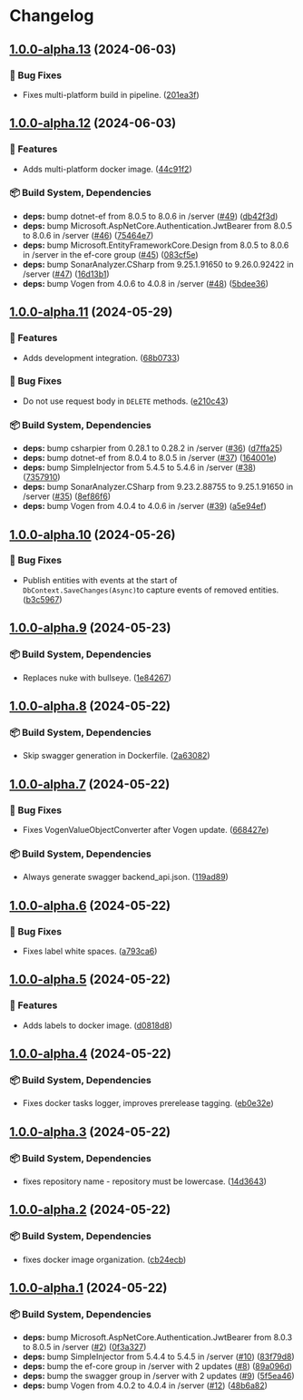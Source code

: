 # Changelog

## [1.0.0-alpha.13](https://github.com/OpenCleanEnergy/emma/compare/server-v1.0.0-alpha.12...server-v1.0.0-alpha.13) (2024-06-03)


### 🐛 Bug Fixes

* Fixes multi-platform build in pipeline. ([201ea3f](https://github.com/OpenCleanEnergy/emma/commit/201ea3f3445e6be5bb474b8439fe33c1a7778d23))

## [1.0.0-alpha.12](https://github.com/OpenCleanEnergy/emma/compare/server-v1.0.0-alpha.11...server-v1.0.0-alpha.12) (2024-06-03)


### 🚀 Features

* Adds multi-platform docker image. ([44c91f2](https://github.com/OpenCleanEnergy/emma/commit/44c91f28796cf128cd2d6065b228ca5d691e4612))


### 📦️ Build System, Dependencies

* **deps:** bump dotnet-ef from 8.0.5 to 8.0.6 in /server ([#49](https://github.com/OpenCleanEnergy/emma/issues/49)) ([db42f3d](https://github.com/OpenCleanEnergy/emma/commit/db42f3d1658b348a5b1aba83d04c43320fcf6edf))
* **deps:** bump Microsoft.AspNetCore.Authentication.JwtBearer from 8.0.5 to 8.0.6 in /server ([#46](https://github.com/OpenCleanEnergy/emma/issues/46)) ([75464e7](https://github.com/OpenCleanEnergy/emma/commit/75464e7a64455d636f484b0edce7949c047eff12))
* **deps:** bump Microsoft.EntityFrameworkCore.Design from 8.0.5 to 8.0.6 in /server in the ef-core group ([#45](https://github.com/OpenCleanEnergy/emma/issues/45)) ([083cf5e](https://github.com/OpenCleanEnergy/emma/commit/083cf5ed473b2a162d2421fc0a16848fee0081e1))
* **deps:** bump SonarAnalyzer.CSharp from 9.25.1.91650 to 9.26.0.92422 in /server ([#47](https://github.com/OpenCleanEnergy/emma/issues/47)) ([16d13b1](https://github.com/OpenCleanEnergy/emma/commit/16d13b14b7ccc91cd41427a5490c64b64b9764ce))
* **deps:** bump Vogen from 4.0.6 to 4.0.8 in /server ([#48](https://github.com/OpenCleanEnergy/emma/issues/48)) ([5bdee36](https://github.com/OpenCleanEnergy/emma/commit/5bdee366b0dc95054219d7c389dd17163c21010e))

## [1.0.0-alpha.11](https://github.com/OpenCleanEnergy/emma/compare/server-v1.0.0-alpha.10...server-v1.0.0-alpha.11) (2024-05-29)


### 🚀 Features

* Adds development integration. ([68b0733](https://github.com/OpenCleanEnergy/emma/commit/68b07331f389f12f2f80a10b9829762bc96a2e60))


### 🐛 Bug Fixes

* Do not use request body in `DELETE` methods. ([e210c43](https://github.com/OpenCleanEnergy/emma/commit/e210c43c1199c1caca9b76c0f4c8c8e1812fc815))


### 📦️ Build System, Dependencies

* **deps:** bump csharpier from 0.28.1 to 0.28.2 in /server ([#36](https://github.com/OpenCleanEnergy/emma/issues/36)) ([d7ffa25](https://github.com/OpenCleanEnergy/emma/commit/d7ffa257a8fcda1c10a56665c58a8930595dd549))
* **deps:** bump dotnet-ef from 8.0.4 to 8.0.5 in /server ([#37](https://github.com/OpenCleanEnergy/emma/issues/37)) ([164001e](https://github.com/OpenCleanEnergy/emma/commit/164001e5f8ab53faa6e1cbb3b26029f96be25778))
* **deps:** bump SimpleInjector from 5.4.5 to 5.4.6 in /server ([#38](https://github.com/OpenCleanEnergy/emma/issues/38)) ([7357910](https://github.com/OpenCleanEnergy/emma/commit/735791093d8fe55ba81616459f9ecd53ee255b21))
* **deps:** bump SonarAnalyzer.CSharp from 9.23.2.88755 to 9.25.1.91650 in /server ([#35](https://github.com/OpenCleanEnergy/emma/issues/35)) ([8ef86f6](https://github.com/OpenCleanEnergy/emma/commit/8ef86f6c7d3fdd8b111b6233a76548a6239388e4))
* **deps:** bump Vogen from 4.0.4 to 4.0.6 in /server ([#39](https://github.com/OpenCleanEnergy/emma/issues/39)) ([a5e94ef](https://github.com/OpenCleanEnergy/emma/commit/a5e94ef1a684a9a2b43a86680d93d4d91adc2853))

## [1.0.0-alpha.10](https://github.com/OpenCleanEnergy/emma/compare/server-v1.0.0-alpha.9...server-v1.0.0-alpha.10) (2024-05-26)


### 🐛 Bug Fixes

* Publish entities with events at the start of `DbContext.SaveChanges(Async)`to capture events of removed entities. ([b3c5967](https://github.com/OpenCleanEnergy/emma/commit/b3c5967c0559701555b115a49ac1fffcab89d4b4))

## [1.0.0-alpha.9](https://github.com/OpenCleanEnergy/emma/compare/server-v1.0.0-alpha.8...server-v1.0.0-alpha.9) (2024-05-23)


### 📦️ Build System, Dependencies

* Replaces nuke with bullseye. ([1e84267](https://github.com/OpenCleanEnergy/emma/commit/1e842679585a284326920e22e993437a0fdac103))

## [1.0.0-alpha.8](https://github.com/OpenCleanEnergy/emma/compare/server-v1.0.0-alpha.7...server-v1.0.0-alpha.8) (2024-05-22)


### 📦️ Build System, Dependencies

* Skip swagger generation in Dockerfile. ([2a63082](https://github.com/OpenCleanEnergy/emma/commit/2a63082311d25cbcfa5e5a05dc79dee32f086c03))

## [1.0.0-alpha.7](https://github.com/OpenCleanEnergy/emma/compare/emma-server-v1.0.0-alpha.6...emma-server-v1.0.0-alpha.7) (2024-05-22)


### 🐛 Bug Fixes

* Fixes VogenValueObjectConverter after Vogen update. ([668427e](https://github.com/OpenCleanEnergy/emma/commit/668427eac1ae7c602e01a4e24a7e651af04ce06c))


### 📦️ Build System, Dependencies

* Always generate swagger backend_api.json. ([119ad89](https://github.com/OpenCleanEnergy/emma/commit/119ad895b06a8d7194d472a4401f81eded1ed2bd))

## [1.0.0-alpha.6](https://github.com/OpenCleanEnergy/emma/compare/emma-server-v1.0.0-alpha.5...emma-server-v1.0.0-alpha.6) (2024-05-22)


### 🐛 Bug Fixes

* Fixes label white spaces. ([a793ca6](https://github.com/OpenCleanEnergy/emma/commit/a793ca6a66fbe40bdf72441a1887cc50383c3e22))

## [1.0.0-alpha.5](https://github.com/OpenCleanEnergy/emma/compare/emma-server-v1.0.0-alpha.4...emma-server-v1.0.0-alpha.5) (2024-05-22)


### 🚀 Features

* Adds labels to docker image. ([d0818d8](https://github.com/OpenCleanEnergy/emma/commit/d0818d871f882b7dedfc63452e7d8a7e5385d01c))

## [1.0.0-alpha.4](https://github.com/OpenCleanEnergy/emma/compare/emma-server-v1.0.0-alpha.3...emma-server-v1.0.0-alpha.4) (2024-05-22)


### 📦️ Build System, Dependencies

* Fixes docker tasks logger, improves prerelease tagging. ([eb0e32e](https://github.com/OpenCleanEnergy/emma/commit/eb0e32ed92b88d06361b57d63ec2c8fde5518231))

## [1.0.0-alpha.3](https://github.com/OpenCleanEnergy/emma/compare/emma-server-v1.0.0-alpha.2...emma-server-v1.0.0-alpha.3) (2024-05-22)


### 📦️ Build System, Dependencies

* fixes repository name - repository must be lowercase. ([14d3643](https://github.com/OpenCleanEnergy/emma/commit/14d36439c3b2893415261e31d123ed5c60b97af7))

## [1.0.0-alpha.2](https://github.com/OpenCleanEnergy/emma/compare/emma-server-v1.0.0-alpha.1...emma-server-v1.0.0-alpha.2) (2024-05-22)


### 📦️ Build System, Dependencies

* fixes docker image organization. ([cb24ecb](https://github.com/OpenCleanEnergy/emma/commit/cb24ecbd54ea2225d6cbc3f7e3ae3282467afbf4))

## [1.0.0-alpha.1](https://github.com/OpenCleanEnergy/emma/compare/emma-server-v1.0.0-alpha.0...emma-server-v1.0.0-alpha.1) (2024-05-22)


### 📦️ Build System, Dependencies

* **deps:** bump Microsoft.AspNetCore.Authentication.JwtBearer from 8.0.3 to 8.0.5 in /server ([#2](https://github.com/OpenCleanEnergy/emma/issues/2)) ([0f3a327](https://github.com/OpenCleanEnergy/emma/commit/0f3a32770d3d56ea9b0d0d73dbfb3425beb68acf))
* **deps:** bump SimpleInjector from 5.4.4 to 5.4.5 in /server ([#10](https://github.com/OpenCleanEnergy/emma/issues/10)) ([83f79d8](https://github.com/OpenCleanEnergy/emma/commit/83f79d8a23371f5f0a3db2b47816ac259a3edf22))
* **deps:** bump the ef-core group in /server with 2 updates ([#8](https://github.com/OpenCleanEnergy/emma/issues/8)) ([89a096d](https://github.com/OpenCleanEnergy/emma/commit/89a096d64379b9e45b3343a5211f69b8122e9b81))
* **deps:** bump the swagger group in /server with 2 updates ([#9](https://github.com/OpenCleanEnergy/emma/issues/9)) ([5f5ea46](https://github.com/OpenCleanEnergy/emma/commit/5f5ea46d1cbcc14f9da22680a9e2b20bd7042e27))
* **deps:** bump Vogen from 4.0.2 to 4.0.4 in /server ([#12](https://github.com/OpenCleanEnergy/emma/issues/12)) ([48b6a82](https://github.com/OpenCleanEnergy/emma/commit/48b6a8298fa0e5a2b36e6e59bc288107d3132584))
